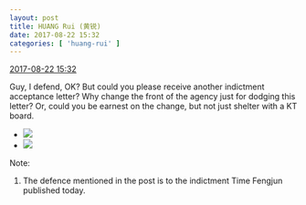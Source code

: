 ```yaml
---
layout: post
title: HUANG Rui (黄锐)
date: 2017-08-22 15:32
categories: [ 'huang-rui' ]
---
```


<div class="weibo-info">
  <a href="http://weibo.com/2383396057/FihpopHwT">2017-08-22 15:32</a>
</div>

Guy, I defend, OK? But could you please receive another indictment acceptance letter? Why change the front of the agency just for dodging this letter? Or, could you be earnest on the change, but not just shelter with a KT board.

<!-- more -->

<ul class="weibo-pic-list-1">
  <li class="weibo-pic">
    <a href="https://wx3.sinaimg.cn/mw690/8e0fbcd9ly1fisjbh4r83j20qo0zkdha.jpg"><img src="https://wx3.sinaimg.cn/thumb150/8e0fbcd9ly1fisjbh4r83j20qo0zkdha.jpg" /></a>
  </li>
  <li class="weibo-pic">
    <a href="https://wx1.sinaimg.cn/mw690/8e0fbcd9ly1fisjbhnm6aj20m80gojrt.jpg"><img src="https://wx1.sinaimg.cn/thumb150/8e0fbcd9ly1fisjbhnm6aj20m80gojrt.jpg" /></a>
  </li>
</ul>

Note:
1. The defence mentioned in the post is to the indictment Time Fengjun published today.
